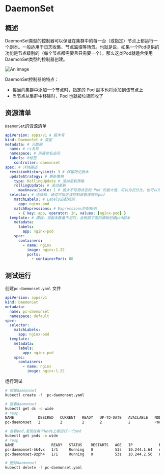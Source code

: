 # DaemonSet

## 概述

DaemonSet类型的控制器可以保证在集群中的每一台（或指定）节点上都运行一个副本。一般适用于日志收集、节点监控等场景。也就是说，如果一个Pod提供的功能是节点级别的（每个节点都需要且只需要一个），那么这类Pod就适合使用DaemonSet类型的控制器创建。

![An image](/img/linux/management/16.png)

DaemonSet控制器的特点：

- 每当向集群中添加一个节点时，指定的 Pod 副本也将添加到该节点上
- 当节点从集群中移除时，Pod 也就被垃圾回收了

## 资源清单

`DaemonSet`的资源清单

```yaml
apiVersion: apps/v1 # 版本号
kind: DaemonSet # 类型
metadata: # 元数据
  name: # rs名称
  namespace: # 所属命名空间
  labels: #标签
    controller: daemonset
spec: # 详情描述
  revisionHistoryLimit: 3 # 保留历史版本
  updateStrategy: # 更新策略
    type: RollingUpdate # 滚动更新策略
    rollingUpdate: # 滚动更新
      maxUnavailable: 1 # 最大不可用状态的 Pod 的最大值，可以为百分比，也可以为整数
  selector: # 选择器，通过它指定该控制器管理哪些pod
    matchLabels: # Labels匹配规则
      app: nginx-pod
    matchExpressions: # Expressions匹配规则
      - { key: app, operator: In, values: [nginx-pod] }
  template: # 模板，当副本数量不足时，会根据下面的模板创建pod副本
    metadata:
      labels:
        app: nginx-pod
    spec:
      containers:
        - name: nginx
          image: nginx:1.22
          ports:
            - containerPort: 80
```

## 测试运行

创建`pc-daemonset.yaml` 文件

```yaml
apiVersion: apps/v1
kind: DaemonSet
metadata:
  name: pc-daemonset
  namespace: default
spec:
  selector:
    matchLabels:
      app: nginx-pod
  template:
    metadata:
      labels:
        app: nginx-pod
    spec:
      containers:
        - name: nginx
          image: nginx:1.22
```

运行测试

```sh
# 创建daemonset
kubectl create -f  pc-daemonset.yaml

# 查看daemonset
kubectl get ds -o wide
# resp
NAME           DESIRED   CURRENT   READY   UP-TO-DATE   AVAILABLE   NODE SELECTOR   AGE   CONTAINERS   IMAGES       SELECTOR
pc-daemonset   2         2         2       2            2           <none>          15s   nginx        nginx:1.22   app=nginx-pod

# 查看pod,发现在每个Node上都运行一个pod
kubectl get pods -o wide
# resp
NAME                 READY   STATUS    RESTARTS   AGE   IP            NODE    NOMINATED NODE   READINESS GATES
pc-daemonset-6k4vx   1/1     Running   0          53s   10.244.1.64   node2   <none>           <none>
pc-daemonset-9zph4   1/1     Running   0          53s   10.244.2.56   node1   <none>           <none>   

# 删除daemonset
kubectl delete -f pc-daemonset.yaml
```
